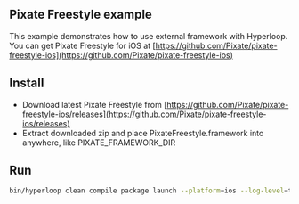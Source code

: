 ## Pixate Freestyle example

This example demonstrates how to use external framework with Hyperloop. You can get Pixate Freestyle for iOS at [https://github.com/Pixate/pixate-freestyle-ios](https://github.com/Pixate/pixate-freestyle-ios)

## Install

- Download latest Pixate Freestyle from [https://github.com/Pixate/pixate-freestyle-ios/releases](https://github.com/Pixate/pixate-freestyle-ios/releases)
- Extract downloaded zip and place PixateFreestyle.framework into anywhere, like PIXATE_FRAMEWORK_DIR

## Run

```bash
bin/hyperloop clean compile package launch --platform=ios --log-level=trace --src=../hyperloop-ios/examples/pixate --arch=i386 --frameworks=PixateFreestyle --F=PIXATE_FRAMEWORK_DIR
```

